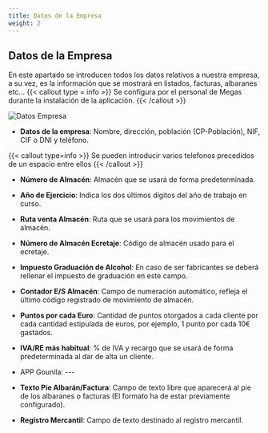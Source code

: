 ```yaml
---
title: Datos de la Empresa
weight: 2
---
```



## Datos de la Empresa

En este apartado se introducen todos los datos relativos a nuestra empresa, a su vez, es la información que se mostrará en listados, facturas, albaranes etc...
{{< callout type = info >}}
Se configura por el personal de Megas durante la instalación de la aplicación.
{{< /callout >}}

![Datos Empresa](/docs/images/empre/DatosEmpre.png)

- **Datos de la empresa**: Nombre, dirección, población (CP-Población), NIF, CIF o DNI y teléfono.

{{< callout type=info >}}
Se pueden introducir varios telefonos precedidos de un espacio entre ellos
{{< /callout >}}

- **Número de Almacén**: Almacén que se usará de forma predeterminada.

- **Año de Ejercicio**: Indica los dos últimos dígitos del año de trabajo en curso.

- **Ruta venta Almacén**: Ruta que se usará para los movimientos de almacén.

- **Número de Almacén Ecretaje**: Código de almacén usado para el ecretaje.

- **Impuesto Graduación de Alcohol**: En caso de ser fabricantes se deberá rellenar el impuesto de graduación en este campo.

- **Contador E/S Almacén**: Campo de numeración automático, refleja el último código registrado de movimiento de almacén.

- **Puntos por cada Euro**: Cantidad de puntos otorgados a cada cliente por cada cantidad estipulada de euros, por ejemplo, 1 punto por cada 10€ gastados.

- **IVA/RE más habitual**: % de IVA y recargo que se usará de forma predeterminada al dar de alta un cliente.

- APP Gounila: ---

- **Texto Pie Albarán/Factura**: Campo de texto libre que aparecerá al pie de los albaranes o facturas (El formato ha de estar previamente configurado).

- **Registro Mercantil**: Campo de texto destinado al registro mercantil.
